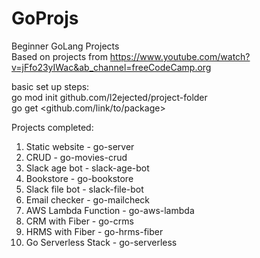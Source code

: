 # GoProjs
Beginner GoLang Projects </br>
Based on projects from https://www.youtube.com/watch?v=jFfo23yIWac&ab_channel=freeCodeCamp.org </br>

basic set up steps: <br>
go mod init github.com/l2ejected/project-folder <br>
go get <github.com/link/to/package> </br>

Projects completed: <br>
1) Static website - go-server<br>
2) CRUD - go-movies-crud<br>
3) Slack age bot - slack-age-bot<br>
4) Bookstore - go-bookstore<br>
5) Slack file bot - slack-file-bot<br>
6) Email checker - go-mailcheck<br>
7) AWS Lambda Function - go-aws-lambda<br>
8) CRM with Fiber - go-crms<br>
9) HRMS with Fiber - go-hrms-fiber<br>
10) Go Serverless Stack - go-serverless <br>
